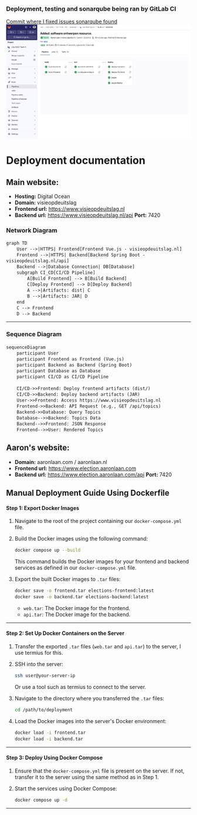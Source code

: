 ### Deployment, testing and sonarqube being ran by GitLab CI
[Commit where I fixed issues sonarqube found](https://gitlab.fdmci.hva.nl/semester-3-hbo-ict/onderwijs/student-projecten/2024-2025/out-r-se-cs/semester-1/siiquujuucii98/-/commit/d3b80b55bf93a51c0cf90898890b781e825ec644)
![Pipelines](./images/pipelines.png)

# Deployment documentation
## Main website:
- **Hosting:** Digital Ocean
- **Domain:** visieopdeuitslag
- **Frontend url:** https://www.visieopdeuitslag.nl
- **Backend url:** https://www.visieopdeuitslag.nl/api
 **Port:** 7420

###  **Network Diagram**
```mermaid
graph TD
    User -->|HTTPS| Frontend[Frontend Vue.js - visieopdeuitslag.nl]
    Frontend -->|HTTPS| Backend[Backend Spring Boot - visieopdeuitslag.nl/api]
    Backend -->|Database Connection| DB[Database]
    subgraph CI_CD[CI/CD Pipeline]
        A[Build Frontend] --> B[Build Backend]
        C[Deploy Frontend] --> D[Deploy Backend]
        A -->|Artifacts: dist| C
        B -->|Artifacts: JAR| D
    end
    C --> Frontend
    D --> Backend
```

---

### **Sequence Diagram**
```mermaid
sequenceDiagram
    participant User
    participant Frontend as Frontend (Vue.js)
    participant Backend as Backend (Spring Boot)
    participant Database as Database
    participant CI/CD as CI/CD Pipeline

    CI/CD->>Frontend: Deploy frontend artifacts (dist/)
    CI/CD->>Backend: Deploy backend artifacts (JAR)
    User->>Frontend: Access https://www.visieopdeuitslag.nl
    Frontend->>Backend: API Request (e.g., GET /api/topics)
    Backend->>Database: Query Topics
    Database-->>Backend: Topics Data
    Backend-->>Frontend: JSON Response
    Frontend-->>User: Rendered Topics
```

## Aaron's website:
- **Domain:** aaronlaan.com / aaronlaan.nl
- **Frontend url:** https://www.election.aaronlaan.com
- **Backend url:** https://www.election.aaronlaan.com/api
  **Port:** 7420

## Manual Deployment Guide Using Dockerfile
#### **Step 1: Export Docker Images**
1. Navigate to the root of the project containing our `docker-compose.yml` file.
2. Build the Docker images using the following command:
   ```bash
   docker compose up --build
   ```
   This command builds the Docker images for your frontend and backend services as defined in our `docker-compose.yml` file.

3. Export the built Docker images to `.tar` files:
   ```bash
   docker save -o frontend.tar elections-frontend:latest
   docker save -o backend.tar elections-backend:latest
   ```
    - `web.tar`: The Docker image for the frontend.
    - `api.tar`: The Docker image for the backend.

---

#### **Step 2: Set Up Docker Containers on the Server**
1. Transfer the exported `.tar` files (`web.tar` and `api.tar`) to the server, I use termius for this.

2. SSH into the server:
   ```bash
   ssh user@your-server-ip
   ```
   Or use a tool such as termius to connect to the server.

3. Navigate to the directory where you transferred the `.tar` files:
   ```bash
   cd /path/to/deployment
   ```

4. Load the Docker images into the server's Docker environment:
   ```bash
   docker load -i frontend.tar
   docker load -i backend.tar
   ```

---

#### **Step 3: Deploy Using Docker Compose**
1. Ensure that the `docker-compose.yml` file is present on the server. If not, transfer it to the server using the same method as in Step 1.

2. Start the services using Docker Compose:
   ```bash
   docker compose up -d
   ```
---

